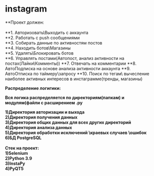 # instagram


**Проект должен: <br>
<br>
**1. Авторизовать\Выходить с аккаунта <br>
**2. Работать с push сообщениями <br>
**3. Собирать данные по активностям постов <br>
**4. Находить ботов\Магазины <br>
**5. Удалять\Блокировать ботов <br>
**6. Управлять постами(Автопост, анализ активности на постах(Лайки\Комменты))
**7. Отвечать на комментарии
**8. АвтоПодписка на основе анализа активности аккаунта
**9. АвтоОтписка по таймеру\запросу
**10. Поиск по тегам\ вычесление наиболее активных интересов в инстаграмме(тренды, магазины)


**Распределение логигики:<br>**

**Вся логика распределяется по директориям(папкам) и модулям(файли с расширением .py <br>**

**1)Директория авторизации и выхода <br>
2)Директория получения данных <br>
3)Директория общих данных для всех других директорий <br>
4)Директория анализа данных <br>
5)Директория обработки исключений \краевых случаев \ошибок <br>
6)БД PostgreSQL <br>
<br>
Стек на проект: <br>
1)Selenium <br>
2)Python 3.9 <br>
3)InstaPy <br>
4)PyQT5 <br>**
